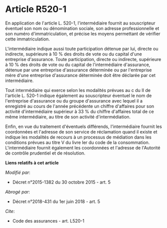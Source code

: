 # Article R520-1

En application de l'article L. 520-1, l'intermédiaire fournit au souscripteur éventuel son nom ou dénomination sociale, son
adresse professionnelle et son numéro d'immatriculation, et précise les moyens permettant de vérifier cette immatriculation. 

L'intermédiaire indique aussi toute participation détenue par lui, directe ou indirecte, supérieure à 10 % des droits de vote
ou du capital d'une entreprise d'assurance. Toute participation, directe ou indirecte, supérieure à 10 % des droits de vote
ou du capital de l'intermédiaire d'assurance, détenue par une entreprise d'assurance déterminée ou par l'entreprise mère
d'une entreprise d'assurance déterminée doit être déclarée par cet intermédiaire. 

Tout intermédiaire qui exerce selon les modalités prévues au c du II de l'article L. 520-1 indique également au souscripteur
éventuel le nom de l'entreprise d'assurance ou du groupe d'assurance avec lequel il a enregistré au cours de l'année
précédente un chiffre d'affaires pour son activité d'intermédiaire supérieur à 33 % du chiffre d'affaires total de ce même
intermédiaire, au titre de son activité d'intermédiation. 

Enfin, en vue du traitement d'éventuels différends, l'intermédiaire fournit les coordonnées et l'adresse de son service de
réclamation quand il existe et indique les modalités de recours à un processus de médiation dans les conditions prévues au
titre V du livre Ier du code de la consommation. L'intermédiaire fournit également les coordonnées et l'adresse de l'Autorité
de contrôle prudentiel et de résolution.

**Liens relatifs à cet article**

_Modifié par_:

  - Décret n°2015-1382 du 30 octobre 2015 - art. 5

_Abrogé par_:

  - Décret n°2018-431 du 1er juin 2018 - art. 5

_Cite_:

  - Code des assurances - art. L520-1
